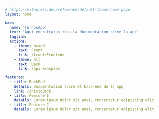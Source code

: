 ```yaml
---
# https://vitepress.dev/reference/default-theme-home-page
layout: home

hero:
  name: "TurnosApp"
  text: "Aqui encontraras toda la documentacion sobre la app"
  tagline:
  actions:
    - theme: brand
      text: Front
      link: /front/Frontend
    - theme: alt
      text: Back
      link: /api-examples

features:
  - title: BackEnd
    details: Documentacion sobre el back-end de la app
    link: /inicioBack
  - title: Feature B
    details: Lorem ipsum dolor sit amet, consectetur adipiscing elit
  - title: Feature C
    details: Lorem ipsum dolor sit amet, consectetur adipiscing elit
---
```

